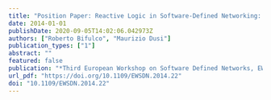 ```yaml
---
title: "Position Paper: Reactive Logic in Software-Defined Networking: Accounting for the Limitations of the Switches"
date: 2014-01-01
publishDate: 2020-09-05T14:02:06.042973Z
authors: ["Roberto Bifulco", "Maurizio Dusi"]
publication_types: ["1"]
abstract: ""
featured: false
publication: "*Third European Workshop on Software Defined Networks, EWSDN 2014, Budapest, Hungary, September 1-3, 2014*"
url_pdf: "https://doi.org/10.1109/EWSDN.2014.22"
doi: "10.1109/EWSDN.2014.22"
---
```


